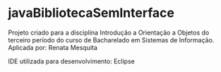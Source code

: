 # javaBibliotecaSemInterface
Projeto criado para a disciplina Introdução a Orientação a Objetos do terceiro período do curso de Bacharelado em Sistemas de Informação. Aplicada por: Renata Mesquita

IDE utilizada para desenvolvimento: Eclipse
